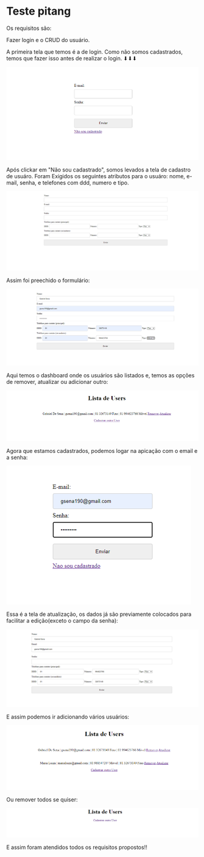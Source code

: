 



# Teste pitang



Os requisitos são: 

Fazer login e o CRUD do usuário.



A primeira tela que temos é a de login. Como não somos cadastrados, temos que fazer isso antes de realizar o login. ⬇⬇⬇

![image-20210608033459866](https://github.com/gsenaa/cadastro-pitang/blob/main/imagensReadMe/image-20210608033459866.png)

Após clickar em "Não sou cadastrado", somos levados a tela de cadastro de usuáro. Foram Exigidos os seguintes atributos para o usuáro: nome, e-mail, senha, e telefones com ddd, numero e tipo.

![image-20210607231736070](https://github.com/gsenaa/cadastro-pitang/blob/main/imagensReadMe/image-20210607231736070.png)

Assim foi preechido o formulário:

![image-20210607231832199](https://github.com/gsenaa/cadastro-pitang/blob/main/imagensReadMe/image-20210607231832199.png)

Aqui temos o dashboard onde os usuários são listados e, temos as opções de remover, atualizar ou adicionar outro:



![image-20210608032605293](https://github.com/gsenaa/cadastro-pitang/blob/main/imagensReadMe/image-20210608032605293.png)

Agora que estamos cadastrados, podemos logar na apicação com o email e a senha:

![image-20210607231933938](https://github.com/gsenaa/cadastro-pitang/blob/main/imagensReadMe/image-20210607231933938.png)

Essa é a tela de atualização, os dados já são previamente colocados para facilitar a edição(exceto o campo da senha):

![image-20210607233728679](https://github.com/gsenaa/cadastro-pitang/blob/main/imagensReadMe/image-20210607233728679.png)

E assim podemos ir adicionando vários usuários:

![image-20210608032547461](https://github.com/gsenaa/cadastro-pitang/blob/main/imagensReadMe/image-20210608032547461.png)

Ou remover todos se quiser:

![image-20210608032627693](https://github.com/gsenaa/cadastro-pitang/blob/main/imagensReadMe/image-20210608032627693.png)

E assim foram atendidos todos os requisitos propostos!!
